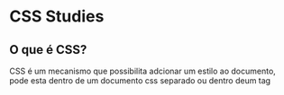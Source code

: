 # CSS Studies


## O que é CSS?
CSS é um mecanismo que possibilita adcionar um estilo ao documento, pode esta dentro de um documento css separado ou dentro deum tag <style> a escolha é definida de acordo com a necessidade  do programador. 

## Syles Rules:

|     **Selectors**    |
| :------------------: | 
|     body {...}.      | // No local de body pode-se inserir qualquer elemento e o estilo sera aplicado a todos os elementos daquela categoria.
|     #menu{...}.      |
|   .bookTitle{...}.   |
  
Selector são as formas que se usar para comunicar com o browser oque desejamos estilizar, exite 
```bash    
**propertyname:value => backgound-color:#cccc99
```  
Existem centenas de propertyname, que devem ser estudados, para buscar a melhor opção para uso em seu website.
 

